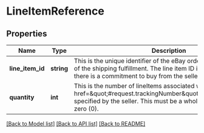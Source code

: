 # LineItemReference

## Properties
Name | Type | Description | Notes
------------ | ------------- | ------------- | -------------
**line_item_id** | **string** | This is the unique identifier of the eBay order line item that is part of the shipping fulfillment. The line item ID is created as soon as there is a commitment to buy from the seller. | [optional] 
**quantity** | **int** | This is the number of lineItems associated with the &lt;a href&#x3D;\&quot;#request.trackingNumber\&quot;&gt;trackingNumber&lt;/a&gt; specified by the seller. This must be a whole number greater than zero (0). | [optional] 

[[Back to Model list]](../../README.md#documentation-for-models) [[Back to API list]](../../README.md#documentation-for-api-endpoints) [[Back to README]](../../README.md)

